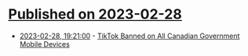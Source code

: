 # [Published on 2023-02-28](index.md)

* [2023-02-28, 19:21:00](https://news.slashdot.org/story/23/02/28/1343209/tiktok-banned-on-all-canadian-government-mobile-devices?utm_source=rss1.0mainlinkanon&utm_medium=feed) - [TikTok Banned on All Canadian Government Mobile Devices](https://news.slashdot.org/story/23/02/28/1343209/tiktok-banned-on-all-canadian-government-mobile-devices?utm_source=rss1.0mainlinkanon&utm_medium=feed)

